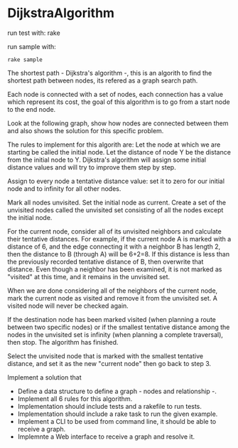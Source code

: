 DijkstraAlgorithm
=================

run test with:
	rake

run sample with:

	rake sample


The shortest path - Dijkstra's algorithm -, this is an algorith to find the shortest path between nodes, its refered as a graph search path.

Each node is connected with a set of nodes, each connection has a value which represent its cost, the goal of this algorithm is to go from a start node to the end node.

Look at the following graph, show how nodes are connected between them and also shows the solution for this specific problem.

The rules to implement for this algorith are: Let the node at which we are starting be called the initial node. Let the distance of node Y be the distance from the initial node to Y. Dijkstra's algorithm will assign some initial distance values and will try to improve them step by step.

Assign to every node a tentative distance value: set it to zero for our initial node and to infinity for all other nodes.

Mark all nodes unvisited. Set the initial node as current. Create a set of the unvisited nodes called the unvisited set consisting of all the nodes except the initial node.

For the current node, consider all of its unvisited neighbors and calculate their tentative distances. For example, if the current node A is marked with a distance of 6, and the edge connecting it with a neighbor B has length 2, then the distance to B (through A) will be 6+2=8. If this distance is less than the previously recorded tentative distance of B, then overwrite that distance. Even though a neighbor has been examined, it is not marked as "visited" at this time, and it remains in the unvisited set.

When we are done considering all of the neighbors of the current node, mark the current node as visited and remove it from the unvisited set. A visited node will never be checked again.

If the destination node has been marked visited (when planning a route between two specific nodes) or if the smallest tentative distance among the nodes in the unvisited set is infinity (when planning a complete traversal), then stop. The algorithm has finished.

Select the unvisited node that is marked with the smallest tentative distance, and set it as the new "current node" then go back to step 3.

Implement a solution that

- Define a data structure to define a graph - nodes and relationship -.
- Implement all 6 rules for this algorithm.
- Implementation should include tests and a rakefile to run tests.
- Implementation should include a rake task to run the given example.
- Implement a CLI to be used from command line, it should be able to receive a graph.
- Implemnte a Web interface to receive a graph and resolve it.
